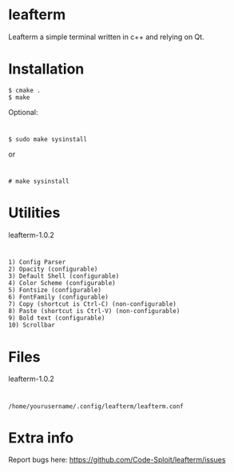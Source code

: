 # leafterm
Leafterm a simple terminal written in c++ and relying on Qt.

# Installation
    $ cmake .
    $ make
Optional:
#
    $ sudo make sysinstall
or
#
    # make sysinstall

# Utilities
leafterm-1.0.2
#
    1) Config Parser
    2) Opacity (configurable)
    3) Default Shell (configurable)
    4) Color Scheme (configurable)
    5) Fontsize (configurable)
    6) FontFamily (configurable)
    7) Copy (shortcut is Ctrl-C) (non-configurable)
    8) Paste (shortcut is Ctrl-V) (non-configurable)
    9) Bold text (configurable)
    10) Scrollbar

# Files
leafterm-1.0.2
#
    /home/yourusername/.config/leafterm/leafterm.conf

# Extra info
Report bugs here: https://github.com/Code-Sploit/leafterm/issues
